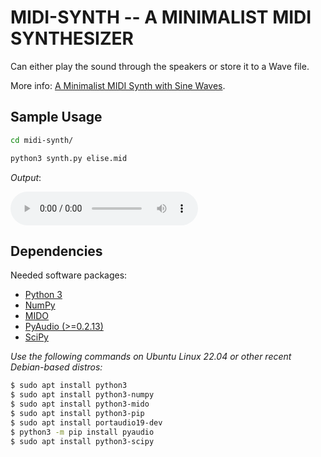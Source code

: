
# MIDI-SYNTH -- A MINIMALIST MIDI SYNTHESIZER

Can either play the sound through the speakers or store it to a Wave file.

More info: [A Minimalist MIDI Synth with Sine Waves](https://massimo-nazaria.github.io/midi-synth.html).

## Sample Usage

```sh
cd midi-synth/

python3 synth.py elise.mid
```

_Output_:

<audio controls>
	<source src="demo.ogg" type="audio/ogg">
	<a href="https://massimo-nazaria.github.io/assets/midi-synth/demo.ogg">Click here to listen (demo.ogg)</a>
</audio>

## Dependencies

Needed software packages:

* [Python 3](https://www.python.org/)
* [NumPy](https://numpy.org/)
* [MIDO](https://mido.readthedocs.io)
* [PyAudio (>=0.2.13)](https://people.csail.mit.edu/hubert/pyaudio/)
* [SciPy](https://scipy.org/)

_Use the following commands on Ubuntu Linux 22.04 or other recent Debian-based distros:_

```sh
$ sudo apt install python3
$ sudo apt install python3-numpy
$ sudo apt install python3-mido
$ sudo apt install python3-pip	
$ sudo apt install portaudio19-dev
$ python3 -m pip install pyaudio
$ sudo apt install python3-scipy
```
